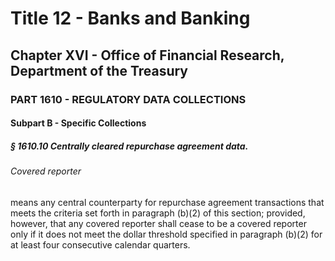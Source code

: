 
# Title 12 - Banks and Banking
## Chapter XVI - Office of Financial Research, Department of the Treasury
### PART 1610 - REGULATORY DATA COLLECTIONS
#### Subpart B - Specific Collections
##### § 1610.10 Centrally cleared repurchase agreement data.
###### Covered reporter

means any central counterparty for repurchase agreement transactions that meets the criteria set forth in paragraph (b)(2) of this section; provided, however, that any covered reporter shall cease to be a covered reporter only if it does not meet the dollar threshold specified in paragraph (b)(2) for at least four consecutive calendar quarters.
